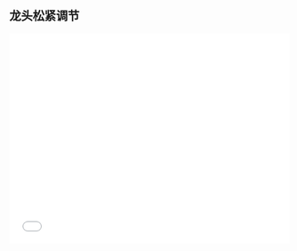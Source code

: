 ## 龙头松紧调节
<div style="position: relative; width: 100%; height: 0; padding-bottom: 75%;">
<iframe src="//player.bilibili.com/player.html?bvid=BV1vCvseVEiH&page=1" scrolling="no" border="0" frameborder="no" framespacing="0" allowfullscreen="true"style="position: absolute; width: 100%; height: 100%; Left: 0; top: 0;" > </iframe>
</div>
